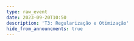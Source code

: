 ```yaml
---
type: raw_event
date: 2023-09-20T10:50
description: 'T3: Regularização e Otimização'
hide_from_announcments: true
---
```

<!-- **Tópicos:**
1. Tópico 1
2. Tópico 2
3. Tópico 3 -->
